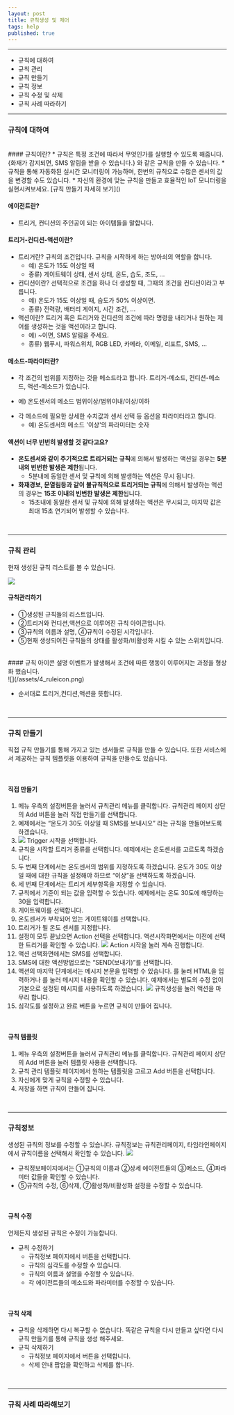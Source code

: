 ```yaml
---
layout: post
title: 규칙생성 및 제어
tags: help
published: true
---
```


---
* 규칙에 대하여
* 규칙 관리
* 규칙 만들기
* 규칙 정보
* 규칙 수정 및 삭제
* 규칙 사례 따라하기 

---
### 규칙에 대하여
<br>
#### 규칙이란?
* 규칙은 특정 조건에 따라서 무엇인가를 실행할 수 있도록 해줍니다. {화재가 감지되면, SMS 알림을 받을 수 있습니다.} 와 같은 규칙을 만들 수 있습니다.
* 규칙을 통해 자동화된 실시간 모니터링이 가능하며, 한번의 규칙으로 수많은 센서의 값을 변경할 수도 있습니다.
* 자신의 환경에 맞는 규칙을 만들고 효율적인 IoT 모니터링을 실현시켜보세요. [규칙 만들기 자세히 보기]()

#### 에이전트란?
* 트리거, 컨디션의 주인공이 되는 아이템들을 말합니다.
  
#### 트리거-컨디션-액션이란?
* 트리거란? 규칙의 조건입니다. 규칙을 시작하게 하는 방아쇠의 역할을 합니다.
  - 예) 온도가 15도 이상일 때
  - 종류) 게이트웨이 상태, 센서 상태, 온도, 습도, 조도, ...  
* 컨디션이란? 선택적으로 조건을 하나 더 생성할 때, 그때의 조건을 컨디션이라고 부릅니다.
  - 예) 온도가 15도 이상일 때, 습도가 50% 이상이면.
  - 종류) 전력량, 배터리 게이지, 시간 조건, ...
* 액션이란? 트리거 혹은 트리거와 컨디션의 조건에 따라 명령을 내리거나 원하는 제어를 생성하는 것을 액션이라고 합니다.
  - 예) ~이면, SMS 알림을 주세요.
  - 종류) 웹푸시, 파워스위치, RGB LED, 카메라, 이메일, 리포트, SMS, ...

#### 메소드-파라미터란?
*  각 조건의 범위를 지정하는 것을 메소드라고 합니다. 트리거-메소드, 컨디션-메소드, 액션-메소드가 있습니다.
  - 예) 온도센서의 메소드 범위이상/범위이내/이상/이하
* 각 메소드에 필요한 상세한 수치값과 센서 선택 등 옵션을 파라미터라고 합니다.
  - 예) 온도센서의 메소드 '이상'의 파라미터는 숫자

#### 액션이 너무 빈번히 발생할 것 같다고요?
* **온도센서와 같이 주기적으로 트리거되는 규칙**에 의해서 발생하는 액션일 경우는 **5분내의 빈번한 발생은 제한**됩니다. 
   - 5분내에 동일한 센서 및 규칙에 의해 발생하는 액션은 무시 됩니다.
* **화재경보, 문열림등과 같이 불규칙적으로 트리거되는 규칙**에 의해서 발생하는 액션의 경우는 **15초 이내의 빈번한 발생은 제한**됩니다.
   - 15초내에 동일한 센서 및 규칙에 의해 발생하는 액션은 무시되고, 마지막 값은 최대 15초 연기되어 발생할 수 있습니다.

<br>

---
### 규칙 관리
현재 생성된 규칙 리스트를 볼 수 있습니다.

![](/assets/4_m_rule.png)

#### 규칙관리하기 
* ①생성된 규칙들의 리스트입니다.
* ②트리거와 컨디션,액션으로 이루어진 규칙 아이콘입니다.
* ③규칙의 이름과 설명, ④규칙이 수정된 시각입니다.
* ⑤현재 생성되어진 규칙들의 상태를 활성화/비활성화 시킬 수 있는 스위치입니다. 

<br>
#### 규칙 아이콘 설명
이벤트가 발생해서 조건에 따른 행동이 이루어지는 과정을 형상화 했습니다. 
<br>
![](/assets/4_ruleicon.png)

* 순서대로 트리거,컨디션,액션을 뜻합니다.

<br>

---
### 규칙 만들기
직접 규칙 만들기를 통해 가지고 있는 센서들로 규칙을 만들 수 있습니다. 또한 서비스에서 제공하는 규칙 템플릿을 이용하여 규칙을 만들수도 있습니다.

<br>

#### 직접 만들기
1. 메뉴 우측의 <i class="fa fd-menu_setting"></i> 설정버튼을 눌러서 <i class="fa fd-menu_ruleManagement"></i> 규칙관리 메뉴를 클릭합니다. 규칙관리 페이지 상단의 <i class="fa fa-plus-circle"></i> Add 버튼을 눌러 <i class="fa fd-rule_creation"></i>직접 만들기를 선택합니다.
2. 예제에서는 “온도가 30도 이상일 때 SMS를 보내시오” 라는 규칙을 만들어보도록 하겠습니다.
3. ![](/assets/4_rule_trigger.png) Trigger 시작을 선택합니다.
4. 규칙을 시작할 트리거 종류를 선택합니다. 예제에서는 <i class="fa fd-rule_trigger_temperature fa-2x" style="color: #e04937"></i>온도센서를 고르도록 하겠습니다.
5. 두 번째 단계에서는 온도센서의 범위를 지정하도록 하겠습니다. 온도가 30도 이상일 때에 대한 규칙을 설정해야 하므로 <i class="fa fd-rule_method_over fa-2x"></i>“이상”을 선택하도록 하겠습니다.
6. 세 번째 단계에서는 트리거 세부항목을 지정할 수 있습니다.
7. 규칙에서 기준이 되는 값을 입력할 수 있습니다. 예제에서는 온도 30도에 해당하는 30을 입력합니다.
8. 게이트웨이를 선택합니다.
9. 온도센서가 부착되어 있는 게이트웨이를 선택합니다.
10. 트리거가 될 온도 센서를 지정합니다.
11. 설정이 모두 끝났으면 Action 선택을 선택합니다. 액션시작화면에서는 이전에 선택한 트리거를 확인할 수 있습니다. ![](/assets/4_rule_action.png) Action 시작을 눌러 계속 진행합니다.
12. 액션 선택화면에서는 <i class="fa fd-rule_action_sms fa-2x"  style="color: #53ae55"></i> SMS를 선택합니다.
13. SMS에 대한 액션방법으로는 <i class="fa fd-rule_method_send fa-2x"></i>“SEND(보내기)”를 선택합니다.
14. 액션의 마지막 단계에서는 메시지 본문을 입력할 수 있습니다. <i class="fa fa-edit"></i>를 눌러 HTML을 입력하거나 <i class="fa fa-eye"></i>를 눌러 메시지 내용을 확인할 수 있습니다. 예제에서는 별도의 수정 없이 기본으로 설정된 메시지를 사용하도록 하겠습니다. ![](/assets/4_rule_create.png) 규칙생성을 눌러 액션을 마무리 합니다.
15. 심각도를 설정하고 완료 버튼을 누르면 규칙이 만들어 집니다.

<br>

#### 규칙 템플릿 
1. 메뉴 우측의 <i class="fa fd-menu_setting"></i>설정버튼을 눌러서 <i class="fa fd-menu_ruleManagement"></i> 규칙관리 메뉴를 클릭합니다. 규칙관리 페이지 상단의 <i class="fa fa-plus-circle"></i> Add 버튼을 눌러 <i class="fa fa-copy fa-lg"></i> 템플릿 사용을 선택합니다.
2. 규칙 관리 템플릿 페이지에서 원하는 템플릿을 고르고 <i class="fa fa-plus-circle"></i> Add 버튼을 선택합니다.
3. 자신에게 맞게 규칙을 수정할 수 있습니다.
4. 저장을 하면 규칙이 만들어 집니다.

<br>

---
### 규칙정보
생성된 규칙의 정보를 수정할 수 있습니다. 규칙정보는 규칙관리페이지, 타임라인페이지에서 규칙이름을 선택해서 확인할 수 있습니다.
![](/assets/4_m_ruleinfo.png)

* 규칙정보페이지에서는 ①규칙의 이름과 ②상세 에이전트들의 ③메소드, ④파라미터 값들을 확인할 수 있습니다.
* ⑤규칙의 수정, ⑥삭제, ⑦활성화/비활성화 설정을 수정할 수 있습니다.

<br>

#### 규칙 수정
언제든지 생성된 규칙은 수정이 가능합니다.

* 규칙 수정하기
  * 규칙정보 페이지에서 <i class="fa fa-cog"></i> 버튼을 선택합니다.
  * 규칙의 심각도를 수정할 수 있습니다.
  * 규칙의 이름과 설명을 수정할 수 있습니다.
  * 각 에이전트들의 메소드와 파라미터를 수정할 수 있습니다.

<br>

#### 규칙 삭제

* 규칙을 삭제하면 다시 복구할 수 없습니다. 똑같은 규칙을 다시 만들고 싶다면 다시 규칙 만들기를 통해 규칙을 생성 해주세요.
* 규칙 삭제하기
  * 규칙정보 페이지에서 <i class="fa fa-cog"></i> 버튼을 선택합니다.
  * 삭제 안내 팝업을 확인하고 삭제를 합니다.

<br>

---
### 규칙 사례 따라해보기
<br>

<!---
1. 규칙에 대하여
* 규칙 관리
* 규칙 만들기
* 규칙 정보
* 규칙 수정
* 규칙 삭제
-->
